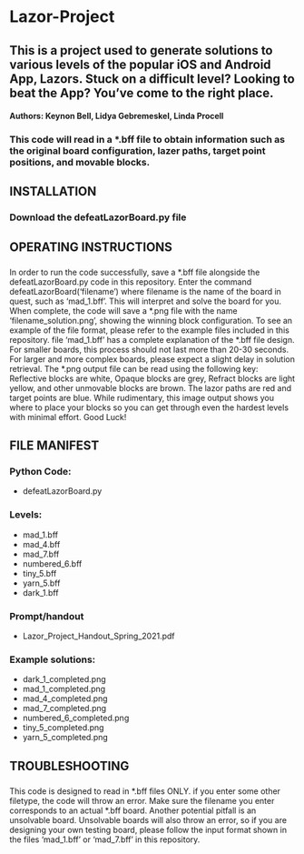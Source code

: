 # Lazor-Project

## This is a project used to generate solutions to various levels of the popular iOS and Android App, Lazors. Stuck on a difficult level? Looking to beat the App? You’ve come to the right place.
#### Authors: Keynon Bell, Lidya Gebremeskel, Linda Procell
### This code will read in a *.bff file to obtain information such as the original board configuration, lazer paths, target point positions, and movable blocks. 

## INSTALLATION
### Download the defeatLazorBoard.py file

## OPERATING INSTRUCTIONS
### 
In order to run the code successfully, save a *.bff file alongside the defeatLazorBoard.py code in this repository. Enter the command defeatLazorBoard(‘filename’) where filename is the name of the board in quest, such as ‘mad_1.bff’. This will interpret and solve the board for you.
When complete, the code will save a *.png file with the name ‘filename_solution.png’, showing the winning block configuration. To see an example of the file format, please refer to the example files included in this repository. file ‘mad_1.bff’ has a complete explanation of the *.bff file design. For smaller boards, this process should not last more than 20-30 seconds. For larger and more complex boards, please expect a slight delay in solution retrieval. 
The *.png output file can be read using the following key: Reflective blocks are white, Opaque blocks are grey, Refract blocks are light yellow, and other unmovable blocks are brown. The lazor paths are red and target points are blue. While rudimentary, this image output shows you where to place your blocks so you can get through even the hardest levels with minimal effort. 
Good Luck! 
###

## FILE MANIFEST 
###  Python Code:
* defeatLazorBoard.py
### Levels:
* mad_1.bff
* mad_4.bff
* mad_7.bff
* numbered_6.bff
* tiny_5.bff
* yarn_5.bff
* dark_1.bff
### Prompt/handout 
* Lazor_Project_Handout_Spring_2021.pdf
### Example solutions:
* dark_1_completed.png
* mad_1_completed.png
* mad_4_completed.png
* mad_7_completed.png
* numbered_6_completed.png
* tiny_5_completed.png
* yarn_5_completed.png


## TROUBLESHOOTING
### 
This code is designed to read in *.bff files ONLY. if you enter some other filetype, the code will throw an error. Make sure the filename you enter corresponds to an actual *.bff board.
Another potential pitfall is an unsolvable board. Unsolvable boards will also throw an error, so if you are designing your own testing board, please follow the input format shown in the files ‘mad_1.bff’ or ‘mad_7.bff’ in this repository.
###
